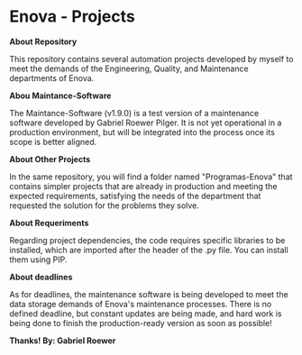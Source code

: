 # Enova - Projects

**About Repository**

This repository contains several automation projects developed by myself to meet the demands of the Engineering, Quality, and Maintenance departments of Enova.

**Abou Maintance-Software**

The Maintance-Software (v1.9.0) is a test version of a maintenance software developed by Gabriel Roewer Pilger. It is not yet operational in a production environment, but will be integrated into the process once its scope is better aligned.

**About Other Projects**

In the same repository, you will find a folder named "Programas-Enova" that contains simpler projects that are already in production and meeting the expected requirements, satisfying the needs of the department that requested the solution for the problems they solve.

**About Requeriments**

Regarding project dependencies, the code requires specific libraries to be installed, which are imported after the header of the .py file. You can install them using PIP.

**About deadlines**

As for deadlines, the maintenance software is being developed to meet the data storage demands of Enova's maintenance processes. There is no defined deadline, but constant updates are being made, and hard work is being done to finish the production-ready version as soon as possible!



**Thanks! By: Gabriel Roewer**
